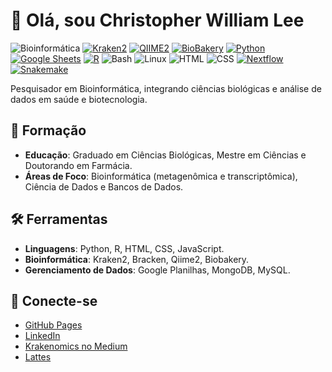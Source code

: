 # 👋 Olá, sou Christopher William Lee
![Bioinformática](https://img.shields.io/badge/Bioinformática-science-9B59B6)
[![Kraken2](https://img.shields.io/badge/Kraken2-metagenomics-blueviolet)](https://github.com/DerrickWood/kraken2/)
[![QIIME2](https://img.shields.io/badge/QIIME2-microbiome-6E4B7E)](https://qiime2.org/)
[![BioBakery](https://img.shields.io/badge/BioBakery-metagenomics-orange)](https://github.com/biobakery/)
[![Python](https://img.shields.io/badge/Python-3.10-blue?logo=python&logoColor=white)]()
[![Google Sheets](https://img.shields.io/badge/Google%20Sheets-data-green?logo=googlesheets&logoColor=white)]()
[![R](https://img.shields.io/badge/R-statistics-276DC3?logo=r&logoColor=white)]()
![Bash](https://img.shields.io/badge/Bash-shell-4EAA25?logo=gnu-bash&logoColor=white)
![Linux](https://img.shields.io/badge/Linux-system-FCC624?logo=linux&logoColor=black)
![HTML](https://img.shields.io/badge/HTML5-markup-E34F26?logo=html5&logoColor=white)
![CSS](https://img.shields.io/badge/CSS3-style-1572B6?logo=css3&logoColor=white)
[![Nextflow](https://img.shields.io/badge/Nextflow-workflow-46B3A1)](https://www.nextflow.io/)
[![Snakemake](https://img.shields.io/badge/Snakemake-workflow-1A5E9A)](https://snakemake.readthedocs.io/)

Pesquisador em Bioinformática, integrando ciências biológicas e análise de dados em saúde e biotecnologia.

## 🌱 Formação
- **Educação**: Graduado em Ciências Biológicas, Mestre em Ciências e Doutorando em Farmácia.
- **Áreas de Foco**: Bioinformática (metagenômica e transcriptômica), Ciência de Dados e Bancos de Dados.

## 🛠️ Ferramentas
- **Linguagens**: Python, R, HTML, CSS, JavaScript.
- **Bioinformática**: Kraken2, Bracken, Qiime2, Biobakery.
- **Gerenciamento de Dados**: Google Planilhas, MongoDB, MySQL.

## 🔗 Conecte-se
- [GitHub Pages](https://christopherwilliamlee.github.io)
- [LinkedIn](https://www.linkedin.com/in/christopher-lee-390643197/)
- [Krakenomics no Medium](https://medium.com/@krakenomics)
- [Lattes](http://lattes.cnpq.br/5196836637403621)



